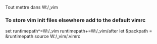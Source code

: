 Tout mettre dans W:/\_vim  

### To store vim init files elsewhere add to the default vimrc
set runtimepath^=W:/_vim runtimepath+=W:/_vim/after
let &packpath = &runtimepath
source W:/_vim/.vimrc
